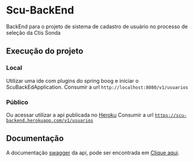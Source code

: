 # Scu-BackEnd
BackEnd para o projeto de sistema de cadastro de usuário no processo de seleção da Ctis Sonda


## Execução do projeto
### Local
Utilizar uma ide com plugins do spring boog e iniciar o ScuBackEdApplication.
Consumir a url <code>http://localhost:8080/v1/usuarios</code>

### Público
Ou acessar utilizar a api publicada no <a href="https://www.heroku.com/">Heroku</a>
Consumir a url <code>https://scu-backend.herokuapp.com/v1/usuarios</code>

## Documentação
A documentação <a href="https://swagger.io/">swagger</a> da api, pode ser encontrada em <a href="https://scu-backend.herokuapp.com/swagger-ui.html/">Clique aqui<a>.

